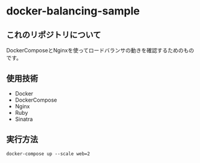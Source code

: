 # docker-balancing-sample

## これのリポジトリについて

DockerComposeとNginxを使ってロードバランサの動きを確認するためのものです。

## 使用技術

- Docker
- DockerCompose
- Nginx
- Ruby
- Sinatra

## 実行方法

```
docker-compose up --scale web=2
```
